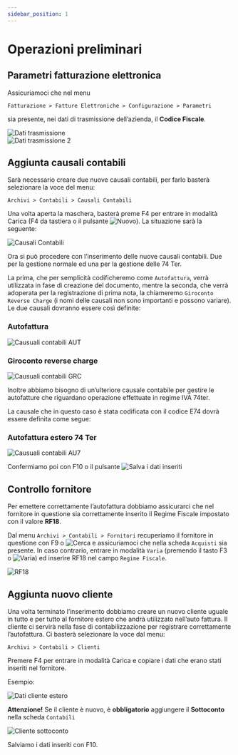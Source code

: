 ```yaml
---
sidebar_position: 1
---
```


# Operazioni preliminari

## Parametri fatturazione elettronica

Assicuriamoci che nel menu

`Fatturazione > Fatture Elettroniche > Configurazione > Parametri`

sia presente, nei dati di trasmissione dell’azienda, il **Codice Fiscale**.

<div class="text--center">
  <img src="/img/156-dati-trasmissione.png" alt="Dati trasmissione"/>
</div>

<div class="text--center">
  <img src="/img/157-dati-trasmissione2.png" alt="Dati trasmissione 2"/>
</div>

## Aggiunta causali contabili

Sarà necessario creare due nuove causali contabili, per farlo basterà selezionare la voce del menu:

`Archivi > Contabili > Causali Contabili`

Una volta aperta la maschera, basterà preme F4 per entrare in modalità Carica (F4 da tastiera o il pulsante <img src="/img/6-nuovo.png" alt="Nuovo"/>).
La situazione sarà la seguente:

<div class="text--center">
  <img src="/img/169-causali-contabili.png" alt="Causali Contabili"/>
</div>

Ora si può procedere con l’inserimento delle nuove causali contabili. Due per la gestione normale ed una per la gestione delle 74 Ter.

La prima, che per semplicità codificheremo come `Autofattura`, verrà utilizzata in fase di creazione del documento, mentre la seconda, che verrà adoperata per la registrazione di prima nota, la chiameremo `Giroconto Reverse Charge` (i nomi delle causali non sono importanti e possono variare). Le due causali dovranno essere così definite:

### Autofattura

<div class="text--center">
  <img src="/img/158-causuali-contabili-aut.png" alt="Causuali contabili AUT"/>
</div>

### Giroconto reverse charge

<div class="text--center">
  <img src="/img/159-causuali-contabili-grc.png" alt="Causuali contabili GRC"/>
</div>

Inoltre abbiamo bisogno di un’ulteriore causale contabile per gestire le autofatture che riguardano operazione effettuate in regime IVA 74ter.

La causale che in questo caso è stata codificata con il codice E74 dovrà essere definita come segue:

### Autofattura estero 74 Ter

<div class="text--center">
  <img src="/img/160-causuali-contabili-au7.png" alt="Causuali contabili AU7"/>
</div>

Confermiamo poi con F10 o il pulsante <img src="/img/3-salva.png" alt="Salva"/> i dati inseriti

## Controllo fornitore

Per emettere correttamente l’autofattura dobbiamo assicurarci che nel fornitore in questione sia correttamente inserito il Regime Fiscale impostato con il valore **RF18**.

Dal menu `Archivi > Contabili > Fornitori` recuperiamo il fornitore in questione con F9 o <img src="/img/7-cerca.png" alt="Cerca"/> e assicuriamoci che nella scheda `Acquisti` sia presente. In caso contrario, entrare in modalità `Varia` (premendo il tasto F3 o <img src="/img/8-varia.png" alt="Varia"/>) ed inserire RF18 nel campo `Regime Fiscale`.

<div class="text--center">
  <img src="/img/161-rf18.png" alt="RF18"/>
</div>

## Aggiunta nuovo cliente

Una volta terminato l’inserimento dobbiamo creare un nuovo cliente uguale in tutto e per tutto al fornitore estero che andrà utilizzato nell’auto fattura. Il cliente ci servirà nella fase di contabilizzazione per registrare correttamente l’autofattura.
Ci basterà selezionare la voce dal menu:

`Archivi > Contabili > Clienti`

Premere F4 per entrare in modalità Carica e copiare i dati che erano stati inseriti nel fornitore.

Esempio:

<div class="text--center">
  <img src="/img/162-cliente-estero.png" alt="Dati cliente estero"/>
</div>

**Attenzione!**
Se il cliente è nuovo, è **obbligatorio** aggiungere il **Sottoconto** nella scheda `Contabili`  

<div class="text--center">
  <img src="/img/163-cliente-sottoconto.png" alt="Cliente sottoconto"/>
</div>

Salviamo i dati inseriti con F10.
